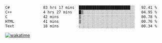 <!--START_SECTION:waka-->

```txt
C#               83 hrs 17 mins  ███████████████████████░░   92.41 %
C++              4 hrs 27 mins   █▒░░░░░░░░░░░░░░░░░░░░░░░   04.95 %
C                42 mins         ▒░░░░░░░░░░░░░░░░░░░░░░░░   00.78 %
HTML             41 mins         ▒░░░░░░░░░░░░░░░░░░░░░░░░   00.76 %
Text             18 mins         ░░░░░░░░░░░░░░░░░░░░░░░░░   00.34 %
```

<!--END_SECTION:waka-->
[![wakatime](https://wakatime.com/badge/user/6c2f442e-41b4-42e3-bc06-d5d8203ad1da.svg)](https://wakatime.com/@6c2f442e-41b4-42e3-bc06-d5d8203ad1da)
